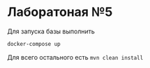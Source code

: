 # Лаборатоная №5

Для запуска базы выполнить

```bash
docker-compose up
```

Для всего остального есть `mvn clean install`